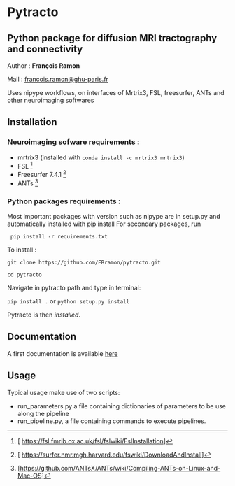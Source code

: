 # Pytracto

## Python package for diffusion MRI tractography and connectivity

Author : **François Ramon**

Mail : francois.ramon@ghu-paris.fr

Uses nipype workflows, on interfaces of Mrtrix3, FSL, freesurfer, ANTs and other neuroimaging softwares

## Installation 

### Neuroimaging sofware requirements : 

- mrtrix3 (installed with `conda install -c mrtrix3 mrtrix3`)
- FSL [^1]
- Freesurfer 7.4.1 [^2]
- ANTs [^3]

### Python packages requirements :

Most important packages with version such as nipype are in setup.py and automatically installed with pip install
For secondary packages, run

` pip install -r requirements.txt`

To install : 

`git clone https://github.com/FRramon/pytracto.git`

`cd pytracto`

Navigate in pytracto path and type in terminal:

`pip install .` or ```python setup.py install```

Pytracto is then *installed*.

## Documentation

A first documentation is available [here](https://frramon.github.io/pytracto/pytracto.html)

## Usage

Typical usage make use of two scripts:
-	run_parameters.py a file containing dictionaries of parameters to be use along the pipeline
-	run_pipeline.py, a file containing commands to execute pipelines.

[^1]: [ https://fsl.fmrib.ox.ac.uk/fsl/fslwiki/FslInstallation]
[^2]: [ https://surfer.nmr.mgh.harvard.edu/fswiki/DownloadAndInstall]
[^3]: [https://github.com/ANTsX/ANTs/wiki/Compiling-ANTs-on-Linux-and-Mac-OS]
